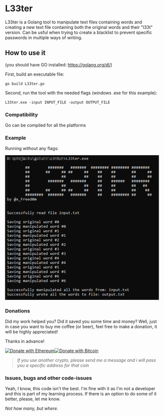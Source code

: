 # L33ter

L33ter is a Golang tool to manipulate text files containing words and creating a new text file containing both the original words
and their "l33t" version. Can be usful when trying to create a blacklist to prevent specific passwords in multiple ways of writing.

## How to use it
(you should have GO installed: https://golang.org/dl/)

First, build an executable file:
```
go build L33ter.go 
```
Second, run the tool with the needed flags (windows .exe for this example):
```
L33ter.exe -input INPUT_FILE -output OUTPUT_FILE
```

 
### Compatibility
Go can be compiled for all the platforms

### Example
Running without any flags:

![Sample](https://github.com/xFreed0m/L33ter/blob/master/sample.png)

### Donations
Did my work helped you? Did it saved you some time and money?
Well, just in case you want to buy me coffee (or beer), feel free to make a donation, it will be highly appreciated!

Thanks in advance!

[![Donate with Ethereum](https://en.cryptobadges.io/badge/big/0xC1c9F71cb7845D7c3254Fa6b8b968ceDb5FA1bBE)](https://en.cryptobadges.io/donate/0xC1c9F71cb7845D7c3254Fa6b8b968ceDb5FA1bBE)[![Donate with Bitcoin](https://en.cryptobadges.io/badge/big/1Nkqjt7fZ8NDJdeRKZcGKUQREoaSyLhvde)](https://en.cryptobadges.io/donate/1Nkqjt7fZ8NDJdeRKZcGKUQREoaSyLhvde)
>_If you use another crypto, please send me a message and i will pass you a specific address for that coin_

### Issues, bugs and other code-issues
Yeah, I know, this code isn't the best. I'm fine with it as I'm not a developer and this is part of my learning process.
If there is an option to do some of it better, please, let me know.

_Not how many, but where._
